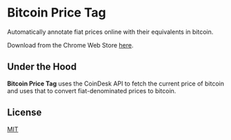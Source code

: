 # Bitcoin Price Tag

Automatically annotate fiat prices online with their equivalents in bitcoin.

Download from the Chrome Web Store [here](https://chrome.google.com/webstore/detail/satoshivision/phjlopbkegpphenpgimnlckfmjfanceh).

## Under the Hood

**Bitcoin Price Tag** uses the CoinDesk API to fetch the current price of bitcoin and uses that to convert fiat-denominated prices to bitcoin.

## License

[MIT](https://opensource.org/licenses/MIT)
